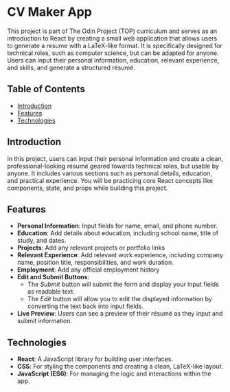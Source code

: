 # CV Maker App

This project is part of The Odin Project (TOP) curriculum and serves as an introduction to React by creating a small web application that allows users to generate a resume with a LaTeX-like format. It is specifically designed for technical roles, such as computer science, but can be adapted for anyone. Users can input their personal information, education, relevant experience, and skills, and generate a structured résumé.

## Table of Contents

- [Introduction](#introduction)
- [Features](#features)
- [Technologies](#technologies)

## Introduction

In this project, users can input their personal information and create a clean, professional-looking résumé geared towards technical roles, but usable by anyone. It includes various sections such as personal details, education, and practical experience. You will be practicing core React concepts like components, state, and props while building this project.

## Features

- **Personal Information**: Input fields for name, email, and phone number.
- **Education**: Add details about education, including school name, title of study, and dates.
- **Projects**: Add any relevant projects or portfolio links
- **Relevant Experience**: Add relevant work experience, including company name, position title, responsibilities, and work duration.
- **Employment**: Add any official employment history
- **Edit and Submit Buttons**:
  - The _Submit_ button will submit the form and display your input fields as readable text.
  - The _Edit_ button will allow you to edit the displayed information by converting the text back into input fields.
- **Live Preview**: Users can see a preview of their résumé as they input and submit information.

## Technologies

- **React**: A JavaScript library for building user interfaces.
- **CSS**: For styling the components and creating a clean, LaTeX-like layout.
- **JavaScript (ES6)**: For managing the logic and interactions within the app.

